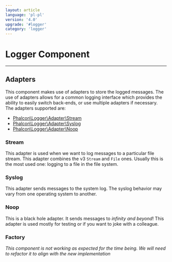 ```yaml
---
layout: article
language: 'pl-pl'
version: '4.0'
upgrade: '#logger'
category: 'logger'
---
```

# Logger Component

* * *

## Adapters

This component makes use of adapters to store the logged messages. The use of adapters allows for a common logging interface which provides the ability to easily switch back-ends, or use multiple adapters if necessary. The adapters supported are:

- [Phalcon\Logger\Adapter\Stream](api/Phalcon_Logger_Adapter_Stream)
- [Phalcon\Logger\Adapter\Syslog](api/Phalcon_Logger_Adapter_Syslog)
- [Phalcon\Logger\Adapter\Noop](api/Phalcon_Logger_Adapter_Noop)

### Stream

This adapter is used when we want to log messages to a particular file stream. This adapter combines the v3 `Stream` and `File` ones. Usually this is the most used one: logging to a file in the file system.

### Syslog

This adapter sends messages to the system log. The syslog behavior may vary from one operating system to another.

### Noop

This is a black hole adapter. It sends messages to *infinity and beyond*! This adapter is used mostly for testing or if you want to joke with a colleague.

<a name='adapters-factory'></a>

### Factory

*This component is not working as expected for the time being. We will need to refactor it to align with the new implementation*